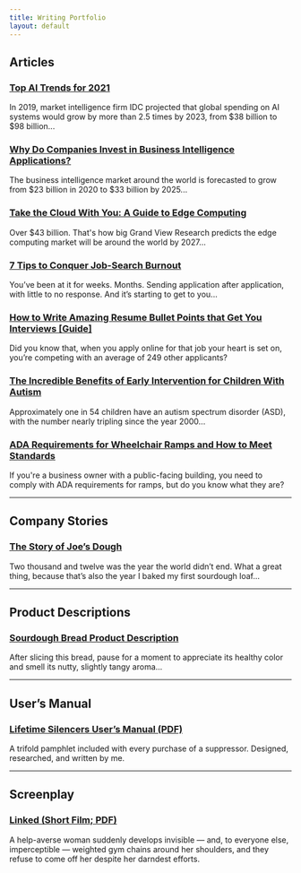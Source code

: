 ```yaml
---
title: Writing Portfolio
layout: default
---
```


<h2 class="feed-section-title">Articles</h2>

<section class="feed-article-link">
  <h3 class="feed-article-title"><a href="portfolio/top-ai-trends">Top AI Trends for 2021</a></h3>
  <p class="text-blurb">In 2019, market intelligence firm IDC projected that global spending on AI systems would grow by more than 2.5 times by 2023, from $38 billion to $98 billion...</p>
</section>

<section class="feed-article-link">
  <h3 class="feed-article-title"><a href="portfolio/invest-in-business-intelligence">Why Do Companies Invest in Business Intelligence Applications?</a></h3>
  <p class="text-blurb">The business intelligence market around the world is forecasted to grow from $23 billion in 2020 to $33 billion by 2025...</p>
</section>

<section class="feed-article-link">
  <h3 class="feed-article-title"><a href="portfolio/edge-computing">Take the Cloud With You: A Guide to Edge Computing</a></h3>
  <p class="text-blurb">Over $43 billion. That&#39;s how big Grand View Research predicts the edge computing market will be around the world by 2027...</p>
</section>

<section class="feed-article-link">
  <h3 class="feed-article-title"><a href="portfolio/tips-to-conquer-job-search-burnout">7 Tips to Conquer Job-Search Burnout</a></h3>
  <p class="text-blurb">You’ve been at it for weeks. Months. Sending application after application, with little to no response. And it’s starting to get to you...</p>
</section>

<section class="feed-article-link">
  <h3 class="feed-article-title"><a href="portfolio/bullet-points">How to Write Amazing Resume Bullet Points that Get You Interviews [Guide]</a></h3>
  <p class="text-blurb">Did you know that, when you apply online for that job your heart is set on, you’re competing with an average of 249 other applicants?</p>
</section>

<section class="feed-article-link">
  <h3 class="feed-article-title"><a href="portfolio/early-intervention-autism">The Incredible Benefits of Early Intervention for Children With Autism</a></h3>
  <p class="text-blurb">Approximately one in 54 children have an autism spectrum disorder (ASD), with the number nearly tripling since the year 2000...</p>
</section>

<section class="feed-article-link">
  <h3 class="feed-article-title"><a href="portfolio/ada-requirements-for-ramps">ADA Requirements for Wheelchair Ramps and How to Meet Standards</a></h3>
  <p class="text-blurb">If you&#39;re a business owner with a public-facing building, you need to comply with ADA requirements for ramps, but do you know what they are?</p>
</section>

<hr>
<h2 class="feed-section-title">Company Stories</h2>

<section class="feed-article-link">
  <h3 class="feed-article-title"><a href="portfolio/joes-dough-story">The Story of Joe’s Dough</a></h3>
  <p class="text-blurb">Two thousand and twelve was the year the world didn’t end. What a great thing, because that’s also the year I baked my first sourdough loaf...</p>
</section>

<hr>
<h2 class="feed-section-title">Product Descriptions</h2>

<section class="feed-article-link">
  <h3 class="feed-article-title"><a href="portfolio/sourdough-description">Sourdough Bread Product Description</a></h3>
  <p class="text-blurb">After slicing this bread, pause for a moment to appreciate its healthy color and smell its nutty, slightly tangy aroma...</p>
</section>

<hr>
<h2 class="feed-section-title">User’s Manual</h2>

<section class="feed-article-link">
  <h3 class="feed-article-title"><a href="portfolio/supressor-manual.pdf" target="_blank">Lifetime Silencers User’s Manual (PDF)</a></h3>
  <p class="text-blurb">A trifold pamphlet included with every purchase of a suppressor. Designed, researched, and written by me.</p>
</section>

<hr>
<h2 class="feed-section-title">Screenplay</h2>

<section class="feed-article-link">
  <h3 class="feed-article-title"><a href="portfolio/Linked_Joseph-Borjon.pdf" target="_blank">Linked (Short Film; PDF)</a></h3>
  <p class="text-blurb">A help-averse woman suddenly develops invisible — and, to everyone else, imperceptible — weighted gym chains around her shoulders, and they refuse to come off her despite her darndest efforts.</p>
</section>
